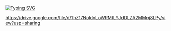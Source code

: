 [![Typing SVG](https://readme-typing-svg.herokuapp.com?font=Bahnschrift&size=24&duration=4000&pause=10000&color=13B34E&width=435&lines=Hello)](https://git.io/typing-svg)


https://drive.google.com/file/d/1hZ17NoIdvLoWRMtLYJdDLZA2MMnj8LPy/view?usp=sharing
